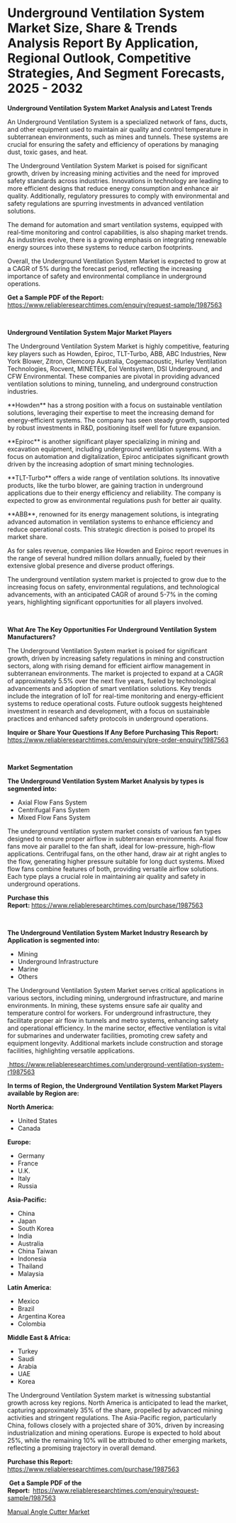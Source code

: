 <p><h1>Underground Ventilation System Market Size, Share & Trends Analysis Report By Application, Regional Outlook, Competitive Strategies, And Segment Forecasts, 2025 - 2032</h1></p><p><strong>Underground Ventilation System Market Analysis and Latest Trends</strong></p>
<p><p>An Underground Ventilation System is a specialized network of fans, ducts, and other equipment used to maintain air quality and control temperature in subterranean environments, such as mines and tunnels. These systems are crucial for ensuring the safety and efficiency of operations by managing dust, toxic gases, and heat. </p><p>The Underground Ventilation System Market is poised for significant growth, driven by increasing mining activities and the need for improved safety standards across industries. Innovations in technology are leading to more efficient designs that reduce energy consumption and enhance air quality. Additionally, regulatory pressures to comply with environmental and safety regulations are spurring investments in advanced ventilation solutions. </p><p>The demand for automation and smart ventilation systems, equipped with real-time monitoring and control capabilities, is also shaping market trends. As industries evolve, there is a growing emphasis on integrating renewable energy sources into these systems to reduce carbon footprints. </p><p>Overall, the Underground Ventilation System Market is expected to grow at a CAGR of 5% during the forecast period, reflecting the increasing importance of safety and environmental compliance in underground operations.</p></p>
<p><strong>Get a Sample PDF of the Report:&nbsp;</strong> <a href="https://www.reliableresearchtimes.com/enquiry/request-sample/1987563?utm_campaign=2133&utm_medium=2&utm_source=Github&utm_content=ia&utm_term=20022025&utm_id=underground-ventilation-system">https://www.reliableresearchtimes.com/enquiry/request-sample/1987563</a></p>
<p>&nbsp;</p>
<p><strong>Underground Ventilation System Major Market Players</strong></p>
<p><p>The Underground Ventilation System Market is highly competitive, featuring key players such as Howden, Epiroc, TLT-Turbo, ABB, ABC Industries, New York Blower, Zitron, Clemcorp Australia, Cogemacoustic, Hurley Ventilation Technologies, Rocvent, MINETEK, Eol Ventsystem, DSI Underground, and CFW Environmental. These companies are pivotal in providing advanced ventilation solutions to mining, tunneling, and underground construction industries.</p><p>**Howden** has a strong position with a focus on sustainable ventilation solutions, leveraging their expertise to meet the increasing demand for energy-efficient systems. The company has seen steady growth, supported by robust investments in R&D, positioning itself well for future expansion.</p><p>**Epiroc** is another significant player specializing in mining and excavation equipment, including underground ventilation systems. With a focus on automation and digitalization, Epiroc anticipates significant growth driven by the increasing adoption of smart mining technologies.</p><p>**TLT-Turbo** offers a wide range of ventilation solutions. Its innovative products, like the turbo blower, are gaining traction in underground applications due to their energy efficiency and reliability. The company is expected to grow as environmental regulations push for better air quality.</p><p>**ABB**, renowned for its energy management solutions, is integrating advanced automation in ventilation systems to enhance efficiency and reduce operational costs. This strategic direction is poised to propel its market share.</p><p>As for sales revenue, companies like Howden and Epiroc report revenues in the range of several hundred million dollars annually, fueled by their extensive global presence and diverse product offerings.</p><p>The underground ventilation system market is projected to grow due to the increasing focus on safety, environmental regulations, and technological advancements, with an anticipated CAGR of around 5-7% in the coming years, highlighting significant opportunities for all players involved.</p></p>
<p>&nbsp;</p>
<p><strong>What Are The Key Opportunities For Underground Ventilation System Manufacturers?</strong></p>
<p><p>The Underground Ventilation System market is poised for significant growth, driven by increasing safety regulations in mining and construction sectors, along with rising demand for efficient airflow management in subterranean environments. The market is projected to expand at a CAGR of approximately 5.5% over the next five years, fueled by technological advancements and adoption of smart ventilation solutions. Key trends include the integration of IoT for real-time monitoring and energy-efficient systems to reduce operational costs. Future outlook suggests heightened investment in research and development, with a focus on sustainable practices and enhanced safety protocols in underground operations.</p></p>
<p><strong>Inquire or Share Your Questions If Any Before Purchasing This Report:</strong> <a href="https://www.reliableresearchtimes.com/enquiry/pre-order-enquiry/1987563?utm_campaign=2133&utm_medium=2&utm_source=Github&utm_content=ia&utm_term=20022025&utm_id=underground-ventilation-system">https://www.reliableresearchtimes.com/enquiry/pre-order-enquiry/1987563</a></p>
<p>&nbsp;</p>
<p><strong>Market Segmentation</strong></p>
<p><strong>The Underground Ventilation System Market Analysis by types is segmented into:</strong></p>
<p><ul><li>Axial Flow Fans System</li><li>Centrifugal Fans System</li><li>Mixed Flow Fans System</li></ul></p>
<p><p>The underground ventilation system market consists of various fan types designed to ensure proper airflow in subterranean environments. Axial flow fans move air parallel to the fan shaft, ideal for low-pressure, high-flow applications. Centrifugal fans, on the other hand, draw air at right angles to the flow, generating higher pressure suitable for long duct systems. Mixed flow fans combine features of both, providing versatile airflow solutions. Each type plays a crucial role in maintaining air quality and safety in underground operations.</p></p>
<p><strong>Purchase this Report:&nbsp;</strong><a href="https://www.reliableresearchtimes.com/purchase/1987563?utm_campaign=2133&utm_medium=2&utm_source=Github&utm_content=ia&utm_term=20022025&utm_id=underground-ventilation-system">https://www.reliableresearchtimes.com/purchase/1987563</a></p>
<p>&nbsp;</p>
<p><strong>The Underground Ventilation System Market Industry Research by Application is segmented into:</strong></p>
<p><ul><li>Mining</li><li>Underground Infrastructure</li><li>Marine</li><li>Others</li></ul></p>
<p><p>The Underground Ventilation System Market serves critical applications in various sectors, including mining, underground infrastructure, and marine environments. In mining, these systems ensure safe air quality and temperature control for workers. For underground infrastructure, they facilitate proper air flow in tunnels and metro systems, enhancing safety and operational efficiency. In the marine sector, effective ventilation is vital for submarines and underwater facilities, promoting crew safety and equipment longevity. Additional markets include construction and storage facilities, highlighting versatile applications.</p></p>
<p><a href="https://www.reliableresearchtimes.com/underground-ventilation-system-r1987563?utm_campaign=2133&utm_medium=2&utm_source=Github&utm_content=ia&utm_term=20022025&utm_id=underground-ventilation-system">&nbsp;https://www.reliableresearchtimes.com/underground-ventilation-system-r1987563</a></p>
<p><strong>In terms of Region, the Underground Ventilation System Market Players available by Region are:</strong></p>
<p>
    <p> <strong> North America: </strong>
        <ul>
            <li>United States</li>
            <li>Canada</li>
        </ul>
        </p> 
    <p> <strong> Europe: </strong>
        <ul>
            <li>Germany</li>
            <li>France</li>
            <li>U.K.</li>
            <li>Italy</li>
            <li>Russia</li>
        </ul>
        </p> 
    <p> <strong> Asia-Pacific: </strong>
        <ul>
            <li>China</li>
            <li>Japan</li>
            <li>South Korea</li>
            <li>India</li>
            <li>Australia</li>
            <li>China Taiwan</li>
            <li>Indonesia</li>
            <li>Thailand</li>
            <li>Malaysia</li>
        </ul>
        </p> 
    <p> <strong> Latin America: </strong>
        <ul>
            <li>Mexico</li>
            <li>Brazil</li>
            <li>Argentina Korea</li>
            <li>Colombia</li>
        </ul>
        </p> 
    <p> <strong> Middle East & Africa: </strong>
        <ul>
            <li>Turkey</li>
            <li>Saudi</li>
            <li>Arabia</li>
            <li>UAE</li>
            <li>Korea</li>
        </ul>
    </p>
    </p>
<p><p>The Underground Ventilation System market is witnessing substantial growth across key regions. North America is anticipated to lead the market, capturing approximately 35% of the share, propelled by advanced mining activities and stringent regulations. The Asia-Pacific region, particularly China, follows closely with a projected share of 30%, driven by increasing industrialization and mining operations. Europe is expected to hold about 25%, while the remaining 10% will be attributed to other emerging markets, reflecting a promising trajectory in overall demand.</p></p>
<p><strong>Purchase this Report: </strong><a href="https://www.reliableresearchtimes.com/purchase/1987563?utm_campaign=2133&utm_medium=2&utm_source=Github&utm_content=ia&utm_term=20022025&utm_id=underground-ventilation-system">https://www.reliableresearchtimes.com/purchase/1987563</a></p>
<p>&nbsp;<strong>Get a Sample PDF of the Report:&nbsp;&nbsp;</strong><a href="https://www.reliableresearchtimes.com/enquiry/request-sample/1987563?utm_campaign=2133&utm_medium=2&utm_source=Github&utm_content=ia&utm_term=20022025&utm_id=underground-ventilation-system">https://www.reliableresearchtimes.com/enquiry/request-sample/1987563</a></p>
<p><strong></strong></p>
<p><p><a href="https://github.com/JakirUddin651/Market-Research-Report-List-1/blob/main/manual-angle-cutter-market.md?utm_campaign=2133&utm_medium=2&utm_source=Github&utm_content=ia&utm_term=20022025&utm_id=underground-ventilation-system">Manual Angle Cutter Market</a></p></p>